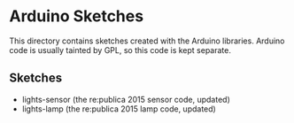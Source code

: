 # Arduino Sketches

This directory contains sketches created with the Arduino libraries.
Arduino code is usually tainted by GPL, so this code is kept separate.

## Sketches

- lights-sensor (the re:publica 2015 sensor code, updated)
- lights-lamp (the re:publica 2015 lamp code, updated)
